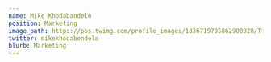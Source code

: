 ```yaml
---
name: Mike Khodabandelo
position: Marketing
image_path: https://pbs.twimg.com/profile_images/1836719795862908928/Tf0hw1G1_400x400.jpg
twitter: mikekhodabendelo
blurb: Marketing
---
```

